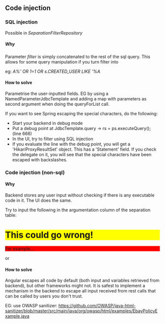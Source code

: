 ## Code injection
### SQL injection
Possible in _SeparationFilterRepository_

##### Why
Parameter _filter_ is simply concatenated to the rest of the sql query.
This allows for some query manipulation if you turn filter into 

eg: _A%' OR 1=1 OR s.CREATED_USER LIKE '%A_

#### How to solve 
Parametrise the user-inputted fields. 
EG by using a NamedParameterJdbcTemplate and adding a map with parameters as second argument when doing the queryForList call.

If you want to see Spring escaping the special characters, do the following:
- Start your backend in debug mode
- Put a debug point at JdbcTemplate.query -> rs = ps.executeQuery(); (line 666) 
- In the UI, try to filter using SQL injection
- If you evaluate the line with the debug point, you will get a 'HikariProxyResultSet' object. 
This has a 'Statement' field. If you check the delegate on it, you will see that the special characters have been escaped with backslashes.

### Code injection (non-sql)
#### Why
Backend stores any user input without checking if there is any executable code in it.
The UI does the same.

Try to input the following in the argumentation column of the separation table:

<h1>This could go wrong!</h1>
<p style='background-color:red'>For example...<p>
  <style>h1 {background-color:yellow;}</style>
  
  or
  
  <style>table {
  display: none !important;
  }</style>

#### How to solve
Angular escapes all code by default (both input and variables retrieved from backend), but other frameworks might not.
It is safest to implement a mechanism in the backend to escape all input received from rest calls that can be called by users you don't trust. 

EG: use OWASP sanitizer: https://github.com/OWASP/java-html-sanitizer/blob/master/src/main/java/org/owasp/html/examples/EbayPolicyExample.java


